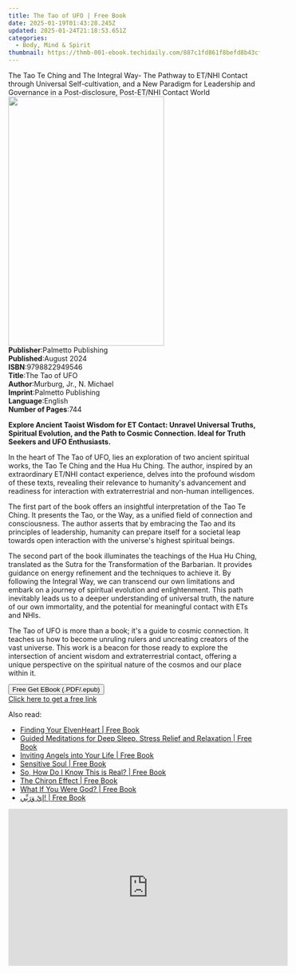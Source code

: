 ```yaml
---
title: The Tao of UFO | Free Book
date: 2025-01-19T01:43:28.245Z
updated: 2025-01-24T21:18:53.651Z
categories:
  - Body, Mind & Spirit
thumbnail: https://thmb-001-ebook.techidaily.com/887c1fd861f8befd8b43cff746252fd04e23fab25622cc9f8e6c95a4afaa00c3.jpg
---
```

<main id="book-container">
  <div class="flex flex-col">
    <div class="book-brief flex-1 py-6 px-4 sm:p-6 md:py-10 md:px-8">
      <!-- brief-->
      <div class="book-brief-main">
        The Tao Te Ching and The Integral Way- The Pathway to ET/NHI Contact
        through Universal Self-cultivation, and a New Paradigm for Leadership
        and Governance in a Post-disclosure, Post-ET/NHI Contact World
      </div>
    </div>
    <div
      class="book-meta-info flex-1 grid gap-4 col-start-1 col-end-3 row-start-1 sm:mb-6 sm:grid-cols-4 lg:gap-6 lg:col-start-2 lg:row-end-6 lg:row-span-6 lg:mb-0"
    >
      <div
        class="book-meta-info-left place-content-center mt-4 p-4 text-sm leading-6 col-start-2 col-span-2 dark:text-slate-400"
      >
        <img
          class="w-full h-500 object-cover rounded-lg sm:h-255 sm:col-span-2 lg:col-span-full"
          src="https://img-001-ebook.techidaily.com/ef8f1f8cd86030c40e2e7496b4d8c5f2b0c70f3d9712c7d24ec219bd3fa9af7e.jpg"
          alt=""
          width="312"
          height="500"
        />
      </div>
      <div
        class="book-meta-info-right mt-2 col-start-1 row-start-2 col-span-3 self-center"
      >
        <!-- meta data  -->
        <div class="flex flex-col px-4 md:px-8">
          <div class="flex-1">
            <strong>Publisher</strong>:<span class="px-2"
              >Palmetto Publishing</span
            >
          </div>
          <div class="flex-1">
            <strong>Published</strong>:<span class="px-2">August 2024</span>
          </div>
          <div class="flex-1">
            <strong>ISBN</strong>:<span class="px-2">9798822949546</span>
          </div>
          <div class="flex-1">
            <strong>Title</strong>:<span class="px-2">The Tao of UFO</span>
          </div>
          <div class="flex-1">
            <strong>Author</strong>:<span class="px-2"
              >Murburg, Jr., N. Michael</span
            >
          </div>
          <div class="flex-1">
            <strong>Imprint</strong>:<span class="px-2"
              >Palmetto Publishing</span
            >
          </div>
          <div class="flex-1">
            <strong>Language</strong>:<span class="px-2">English</span>
          </div>
          <div class="flex-1">
            <strong>Number of Pages</strong>:<span class="px-2">744</span>
          </div>
        </div>
      </div>
    </div>
    <div class="book-description flex-1 py-6 px-4 sm:p-6 md:py-10 md:px-8">
      <div class="book-description-main">
        <div accordion-content="" id="description">
          <p>
            <strong
              >Explore Ancient Taoist Wisdom for ET Contact: Unravel Universal
              Truths, Spiritual Evolution, and the Path to Cosmic Connection.
              Ideal for Truth Seekers and UFO Enthusiasts.</strong
            >
          </p>
          <p>
            In the heart of The Tao of UFO, lies an exploration of two ancient
            spiritual works, the Tao Te Ching and the Hua Hu Ching. The author,
            inspired by an extraordinary ET/NHI contact experience, delves into
            the profound wisdom of these texts, revealing their relevance to
            humanity's advancement and readiness for interaction with
            extraterrestrial and non-human intelligences.
          </p>
          <p>
            The first part of the book offers an insightful interpretation of
            the Tao Te Ching. It presents the Tao, or the Way, as a unified
            field of connection and consciousness. The author asserts that by
            embracing the Tao and its principles of leadership, humanity can
            prepare itself for a societal leap towards open interaction with the
            universe's highest spiritual beings.
          </p>
          <p>
            The second part of the book illuminates the teachings of the Hua Hu
            Ching, translated as the Sutra for the Transformation of the
            Barbarian. It provides guidance on energy refinement and the
            techniques to achieve it. By following the Integral Way, we can
            transcend our own limitations and embark on a journey of spiritual
            evolution and enlightenment. This path inevitably leads us to a
            deeper understanding of universal truth, the nature of our own
            immortality, and the potential for meaningful contact with ETs and
            NHIs.
          </p>
          <p>
            The Tao of UFO is more than a book; it's a guide to cosmic
            connection. It teaches us how to become unruling rulers and
            uncreating creators of the vast universe. This work is a beacon for
            those ready to explore the intersection of ancient wisdom and
            extraterrestrial contact, offering a unique perspective on the
            spiritual nature of the cosmos and our place within it.
          </p>
        </div>
        <div class="accordion-fader"></div>
      </div>
    </div>
    <div class="book-excerpts flex-1 py-6 px-4 sm:p-6 md:py-10 md:px-8"></div>
    <div
      class="book-about-author flex-1 py-6 px-4 sm:p-6 md:py-10 md:px-8"
    ></div>
    <div class="book-free-get flex-1 py-6 px-4 sm:p-6 md:py-10 md:px-8">
      <button
        id="btn-free-get"
        class="bg-blue-500 hover:bg-blue-700 text-white font-bold py-2 px-4 rounded"
      >
        Free Get EBook (.PDF/.epub)
      </button>
      <div id="countdown-display" class="px-2 text-lg mt-2"></div>
      <a
        id="free-link"
        class="hidden bg-blue-500 hover:bg-blue-700 text-white font-bold py-2 px-4 rounded"
        href="https://www.ebooks.com/en-us/book/211420118/the-tao-of-ufo/murburg-jr-n-michael/"
        target="_blank"
        >Click here to get a free link</a
      >
    </div>
    <script>
      let countdownTime = 0;
      let countdownInterval = null;
      document
        .getElementById('btn-free-get')
        .addEventListener('click', startCountdown);
      function startCountdown() {
        countdownTime = new Date().getTime() + 60000 * 3;
        countdownInterval = setInterval(updateCountdown, 1000);
        document.getElementById('btn-free-get').disabled = true;
        document
          .getElementById('btn-free-get')
          .classList.add('bg-gray-500', 'cursor-not-allowed');
      }
      function updateCountdown() {
        let currentTime = new Date().getTime();
        let timeLeft = countdownTime - currentTime;
        let secondsLeft = Math.floor(timeLeft / 1000);
        document.getElementById('countdown-display').innerHTML =
          `Remaining time: ${secondsLeft} seconds.`;
        if (secondsLeft <= 0) {
          clearInterval(countdownInterval);
          document.getElementById('btn-free-get').classList.add('hidden');
          document.getElementById('free-link').classList.remove('hidden');
          document.getElementById('countdown-display').innerHTML = '';
        }
      }
    </script>
  </div>
</main>

<ins class="adsbygoogle"
      style="display:block"
      data-ad-client="ca-pub-7571918770474297"
      data-ad-slot="8358498916"
      data-ad-format="auto"
      data-full-width-responsive="true"></ins>
    

<span class="atpl-alsoreadstyle">Also read:</span>
<div><ul>
<li><a href="https://novels-ebooks.techidaily.com/209961612-9781644111505-finding-your-elvenheart/"><u>Finding Your ElvenHeart | Free Book</u></a></li>
<li><a href="https://novels-ebooks.techidaily.com/209962013-9781989838112-guided-meditations-for-deep-sleep-stress-relief-and-relaxation/"><u>Guided Meditations for Deep Sleep, Stress Relief and Relaxation | Free Book</u></a></li>
<li><a href="https://novels-ebooks.techidaily.com/209961615-9781644111734-inviting-angels-into-your-life/"><u>Inviting Angels into Your Life | Free Book</u></a></li>
<li><a href="https://novels-ebooks.techidaily.com/209961609-9781644110836-sensitive-soul/"><u>Sensitive Soul | Free Book</u></a></li>
<li><a href="https://novels-ebooks.techidaily.com/209962705-9781734464641-so-how-do-i-know-this-is-real/"><u>So, How Do I Know This is Real? | Free Book</u></a></li>
<li><a href="https://novels-ebooks.techidaily.com/209961607-9781591433965-the-chiron-effect/"><u>The Chiron Effect | Free Book</u></a></li>
<li><a href="https://novels-ebooks.techidaily.com/209962928-9781734688511-what-if-you-were-god/"><u>What If You Were God? | Free Book</u></a></li>
<li><a href="https://novels-ebooks.techidaily.com/209962568-9789948365129-iy-orby/"><u>إيْ وَرَبِّي! | Free Book</u></a></li>
</ul></div>

<!-- affiliate ads begin -->
<iframe width="560" height="315" src="https://www.youtube.com/embed/MmTJlcwgyrQ?si=x3hba82M0tT57fj7" title="YouTube video player" frameborder="0" allow="accelerometer; autoplay; clipboard-write; encrypted-media; gyroscope; picture-in-picture; web-share" referrerpolicy="strict-origin-when-cross-origin" allowfullscreen></iframe>
<!-- affiliate ads end -->


